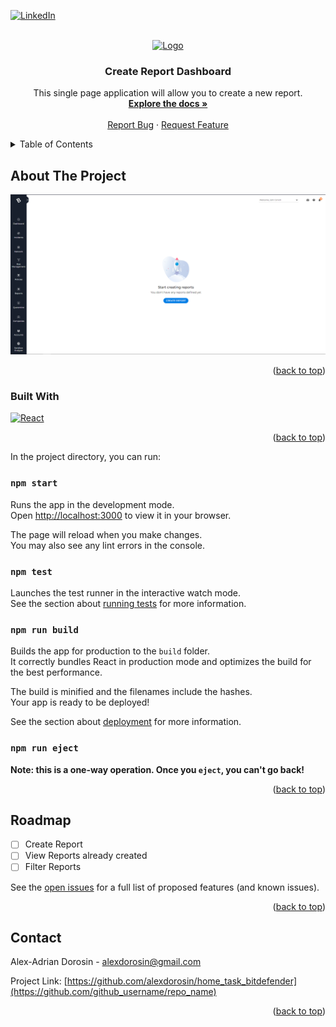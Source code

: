 <a name="readme-top"></a>

[![LinkedIn][linkedin-shield]][linkedin-url]

<!-- PROJECT LOGO -->
<br />
<div align="center">
  <a href="https://github.com/github_username/repo_name">
    <img src="public/favicon.ico" alt="Logo" width="80" height="80">
  </a>

<h3 align="center">Create Report Dashboard</h3>

  <p align="center">
    This single page application will allow you to create a new report.
    <br />
    <a href="https://github.com/alexdorosin/home_task_bitdefender"><strong>Explore the docs »</strong></a>
    <br />
    <br />
    <a href="https://github.com/alexdorosin/home_task_bitdefender/issues">Report Bug</a>
    ·
    <a href="https://github.com/alexdorosin/home_task_bitdefender/issues">Request Feature</a>
  </p>
</div>

<!-- TABLE OF CONTENTS -->
<details>
  <summary>Table of Contents</summary>
  <ol>
    <li>
      <a href="#about-the-project">About The Project</a>
      <ul>
        <li><a href="#built-with">Built With</a></li>
      </ul>
    </li>
    <li>
      <a href="#getting-started">Getting Started</a>
    </li>
    <li><a href="#contact">Contact</a></li>
  </ol>
</details>

<!-- ABOUT THE PROJECT -->

## About The Project

[![Product Name Screen Shot][product-screenshot]](https://alexdorosin.github.io/home_task_bitdefender/)

<p align="right">(<a href="#readme-top">back to top</a>)</p>

### Built With

[![React][react.js]][react-url]

<p align="right">(<a href="#readme-top">back to top</a>)</p>

<!-- GETTING STARTED -->

In the project directory, you can run:

### `npm start`

Runs the app in the development mode.\
Open [http://localhost:3000](http://localhost:3000) to view it in your browser.

The page will reload when you make changes.\
You may also see any lint errors in the console.

### `npm test`

Launches the test runner in the interactive watch mode.\
See the section about [running tests](https://facebook.github.io/create-react-app/docs/running-tests) for more information.

### `npm run build`

Builds the app for production to the `build` folder.\
It correctly bundles React in production mode and optimizes the build for the best performance.

The build is minified and the filenames include the hashes.\
Your app is ready to be deployed!

See the section about [deployment](https://facebook.github.io/create-react-app/docs/deployment) for more information.

### `npm run eject`

**Note: this is a one-way operation. Once you `eject`, you can't go back!**

<p align="right">(<a href="#readme-top">back to top</a>)</p>

<!-- ROADMAP -->

## Roadmap

-   [ ] Create Report
-   [ ] View Reports already created
-   [ ] Filter Reports

See the [open issues](https://github.com/alexdorosin/home_task_bitdefender/issues) for a full list of proposed features (and known issues).

<p align="right">(<a href="#readme-top">back to top</a>)</p>

<!-- CONTACT -->

## Contact

Alex-Adrian Dorosin - alexdorosin@gmail.com

Project Link: [https://github.com/alexdorosin/home_task_bitdefender](https://github.com/github_username/repo_name)

<p align="right">(<a href="#readme-top">back to top</a>)</p>

[linkedin-shield]: https://img.shields.io/badge/-LinkedIn-black.svg?style=for-the-badge&logo=linkedin&colorB=555
[linkedin-url]: https://www.linkedin.com/in/alex-adrian-doro%C8%99in-27287a180/
[product-screenshot]: /public/screenshot.png
[react.js]: https://img.shields.io/badge/React-20232A?style=for-the-badge&logo=react&logoColor=61DAFB
[react-url]: https://reactjs.org/
